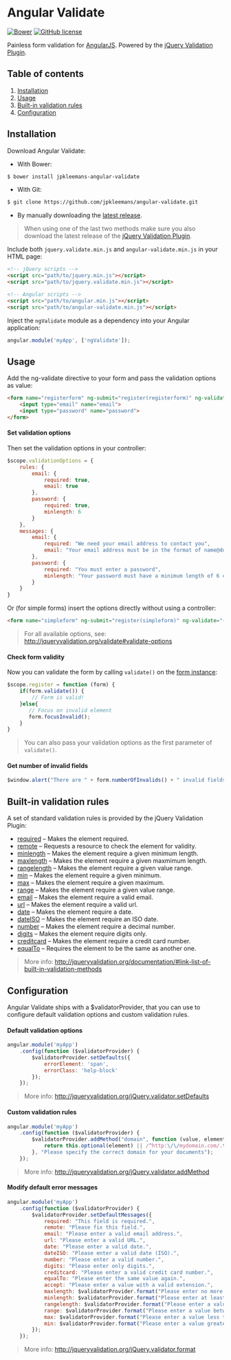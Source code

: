 # Angular Validate

[![Bower](https://img.shields.io/bower/v/jpkleemans-angular-validate.svg)](https://github.com/jpkleemans/angular-validate/releases/latest)
[![GitHub license](https://img.shields.io/github/license/jpkleemans/angular-validate.svg)](https://github.com/jpkleemans/angular-validate/blob/master/LICENSE.md)

Painless form validation for [AngularJS](https://github.com/angular/angular.js). Powered by the [jQuery Validation Plugin](https://github.com/jzaefferer/jquery-validation).

## Table of contents

1. [Installation](#installation)
2. [Usage](#usage)
3. [Built-in validation rules](#built-in-validation-rules)
4. [Configuration](#configuration)

## Installation

Download Angular Validate:

- With Bower:

```sh
$ bower install jpkleemans-angular-validate
```

- With Git:

```sh
$ git clone https://github.com/jpkleemans/angular-validate.git
```

- By manually downloading the [latest release](https://github.com/jpkleemans/angular-validate/releases/latest).

> When using one of the last two methods make sure you also download the latest release of the [jQuery Validation Plugin](https://github.com/jzaefferer/jquery-validation).

Include both `jquery.validate.min.js` and `angular-validate.min.js` in your HTML page:

```html
<!-- jQuery scripts -->
<script src="path/to/jquery.min.js"></script>
<script src="path/to/jquery.validate.min.js"></script>

<!-- Angular scripts -->
<script src="path/to/angular.min.js"></script>
<script src="path/to/angular-validate.min.js"></script>
```

Inject the `ngValidate` module as a dependency into your Angular application:

```js
angular.module('myApp', ['ngValidate']);
```

## Usage

Add the ng-validate directive to your form and pass the validation options as value:

```html
<form name="registerform" ng-submit="register(registerform)" ng-validate="validationOptions">
    <input type="email" name="email">
    <input type="password" name="password">
</form>
```

#### Set validation options

Then set the validation options in your controller:

```js
$scope.validationOptions = {
    rules: {
        email: {
            required: true,
            email: true
        },
        password: {
            required: true,
            minlength: 6
        }
    },
    messages: {
        email: {
            required: "We need your email address to contact you",
            email: "Your email address must be in the format of name@domain.com"
        },
        password: {
            required: "You must enter a password",
            minlength: "Your password must have a minimum length of 6 characters"
        }
    }
}
```

Or (for simple forms) insert the options directly without using a controller:

```html
<form name="simpleform" ng-submit="register(simpleform)" ng-validate="{rules: {name: "required"}}">
```

> For all available options, see: http://jqueryvalidation.org/validate#validate-options

#### Check form validity

Now you can validate the form by calling `validate()` on the [form instance](https://docs.angularjs.org/guide/forms):

```js
$scope.register = function (form) {
    if(form.validate()) {
        // Form is valid!
    }else{
       // Focus on invalid element
       form.focusInvalid();
    }
}
```

> You can also pass your validation options as the first parameter of `validate()`.

#### Get number of invalid fields

```js
$window.alert("There are " + form.numberOfInvalids() + " invalid fields.");
```

## Built-in validation rules

A set of standard validation rules is provided by the jQuery Validation Plugin:

- [required](http://jqueryvalidation.org/required-method) – Makes the element required.
- [remote](http://jqueryvalidation.org/remote-method) – Requests a resource to check the element for validity.
- [minlength](http://jqueryvalidation.org/minlength-method) – Makes the element require a given minimum length.
- [maxlength](http://jqueryvalidation.org/maxlength-method) – Makes the element require a given maxmimum length.
- [rangelength](http://jqueryvalidation.org/rangelength-method) – Makes the element require a given value range.
- [min](http://jqueryvalidation.org/min-method) – Makes the element require a given minimum.
- [max](http://jqueryvalidation.org/max-method) – Makes the element require a given maximum.
- [range](http://jqueryvalidation.org/range-method) – Makes the element require a given value range.
- [email](http://jqueryvalidation.org/email-method) – Makes the element require a valid email.
- [url](http://jqueryvalidation.org/url-method) – Makes the element require a valid url.
- [date](http://jqueryvalidation.org/date-method) – Makes the element require a date.
- [dateISO](http://jqueryvalidation.org/dateISO-method) – Makes the element require an ISO date.
- [number](http://jqueryvalidation.org/number-method) – Makes the element require a decimal number.
- [digits](http://jqueryvalidation.org/digits-method) – Makes the element require digits only.
- [creditcard](http://jqueryvalidation.org/creditcard-method) – Makes the element require a credit card number.
- [equalTo](http://jqueryvalidation.org/equalTo-method) – Requires the element to be the same as another one.

> More info: http://jqueryvalidation.org/documentation/#link-list-of-built-in-validation-methods

## Configuration

Angular Validate ships with a $validatorProvider, that you can use to configure default validation options and custom validation rules. 

#### Default validation options

```js
angular.module('myApp')
    .config(function ($validatorProvider) {
        $validatorProvider.setDefaults({
            errorElement: 'span',
            errorClass: 'help-block'
        });
    });
```

> More info: http://jqueryvalidation.org/jQuery.validator.setDefaults

#### Custom validation rules

```js
angular.module('myApp')
    .config(function ($validatorProvider) {
        $validatorProvider.addMethod("domain", function (value, element) {
            return this.optional(element) || /^http:\/\/mydomain.com/.test(value);
        }, "Please specify the correct domain for your documents");
    });
```

> More info: http://jqueryvalidation.org/jQuery.validator.addMethod

#### Modify default error messages

```js
angular.module('myApp')
    .config(function ($validatorProvider) {
        $validatorProvider.setDefaultMessages({
            required: "This field is required.",
            remote: "Please fix this field.",
            email: "Please enter a valid email address.",
            url: "Please enter a valid URL.",
            date: "Please enter a valid date.",
            dateISO: "Please enter a valid date (ISO).",
            number: "Please enter a valid number.",
            digits: "Please enter only digits.",
            creditcard: "Please enter a valid credit card number.",
            equalTo: "Please enter the same value again.",
            accept: "Please enter a value with a valid extension.",
            maxlength: $validatorProvider.format("Please enter no more than {0} characters."),
            minlength: $validatorProvider.format("Please enter at least {0} characters."),
            rangelength: $validatorProvider.format("Please enter a value between {0} and {1} characters long."),
            range: $validatorProvider.format("Please enter a value between {0} and {1}."),
            max: $validatorProvider.format("Please enter a value less than or equal to {0}."),
            min: $validatorProvider.format("Please enter a value greater than or equal to {0}.")
        });
    });
```

> More info: http://jqueryvalidation.org/jQuery.validator.format
